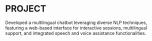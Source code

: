 # PROJECT
Developed a multilingual chatbot leveraging diverse NLP techniques, featuring a web-based interface for interactive sessions, multilingual support, and integrated speech and voice assistance functionalities.
